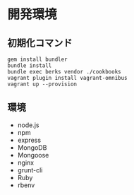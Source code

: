 # 開発環境

## 初期化コマンド

	gem install bundler
	bundle install
	bundle exec berks vendor ./cookbooks
	vagrant plugin install vagrant-omnibus
	vagrant up --provision

## 環境

* node.js
* npm
* express
* MongoDB
* Mongoose
* nginx
* grunt-cli
* Ruby
* rbenv